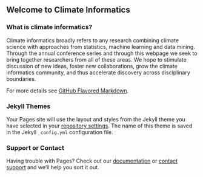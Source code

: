 ## Welcome to Climate Informatics


### What is climate informatics?

Climate informatics broadly refers to any research combining climate science with approaches from statistics, 
machine learning and data mining. Through the annual conference series and through this webpage we seek to 
bring together researchers from all of these areas. We hope to stimulate discussion of new ideas, foster 
new collaborations, grow the climate informatics community, and thus accelerate discovery across 
disciplinary boundaries.


For more details see [GitHub Flavored Markdown](https://guides.github.com/features/mastering-markdown/).

### Jekyll Themes

Your Pages site will use the layout and styles from the Jekyll theme you have selected in your [repository settings](https://github.com/geo-yrao/climate-info-web/settings). The name of this theme is saved in the Jekyll `_config.yml` configuration file.

### Support or Contact

Having trouble with Pages? Check out our [documentation](https://docs.github.com/categories/github-pages-basics/) or [contact support](https://github.com/contact) and we’ll help you sort it out.
